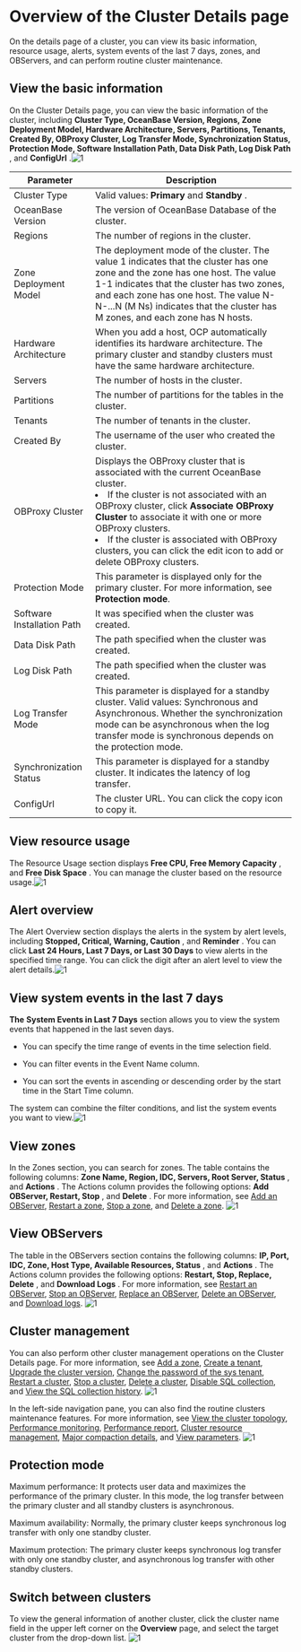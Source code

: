 Overview of the Cluster Details page
=========================================================

On the details page of a cluster, you can view its basic information, resource usage, alerts, system events of the last 7 days, zones, and OBServers, and can perform routine cluster maintenance.

**View the basic information**
---------------------------------------------------

On the Cluster Details page, you can view the basic information of the cluster, including **Cluster Type, OceanBase Version, Regions, Zone Deployment Model, Hardware Architecture, Servers, Partitions, Tenants, Created By, OBProxy Cluster, Log Transfer Mode, Synchronization Status, Protection Mode, Software Installation Path, Data Disk Path, Log Disk Path** , and **ConfigUrl** .![1](https://help-static-aliyun-doc.aliyuncs.com/assets/img/en-US/3714306461/p381836.png)


|         Parameter          |                                                                                                                                                                                                                             Description                                                                                                                                                                                                                              |
|----------------------------|----------------------------------------------------------------------------------------------------------------------------------------------------------------------------------------------------------------------------------------------------------------------------------------------------------------------------------------------------------------------------------------------------------------------------------------------------------------------|
| Cluster Type               | Valid values: **Primary** and **Standby** .                                                                                                                                                                                                                                                                                                                                                                                                                          |
| OceanBase Version          | The version of OceanBase Database of the cluster.                                                                                                                                                                                                                                                                                                                                                                                                                    |
| Regions                    | The number of regions in the cluster.                                                                                                                                                                                                                                                                                                                                                                                                                                |
| Zone Deployment Model      | The deployment mode of the cluster.  The value 1 indicates that the cluster has one zone and the zone has one host.  The value 1-1 indicates that the cluster has two zones, and each zone has one host.  The value N-N-...N (M Ns) indicates that the cluster has M zones, and each zone has N hosts.                                                                                                               |
| Hardware Architecture      | When you add a host, OCP automatically identifies its hardware architecture. The primary cluster and standby clusters must have the same hardware architecture.                                                                                                                                                                                                                                                                                                      |
| Servers                    | The number of hosts in the cluster.                                                                                                                                                                                                                                                                                                                                                                                                                                  |
| Partitions                 | The number of partitions for the tables in the cluster.                                                                                                                                                                                                                                                                                                                                                                                                              |
| Tenants                    | The number of tenants in the cluster.                                                                                                                                                                                                                                                                                                                                                                                                                                |
| Created By                 | The username of the user who created the cluster.                                                                                                                                                                                                                                                                                                                                                                                                                    |
| OBProxy Cluster            | Displays the OBProxy cluster that is associated with the current OceanBase cluster.  <li> If the cluster is not associated with an OBProxy cluster, click **Associate OBProxy Cluster** to associate it with one or more OBProxy clusters.  </li> <li> If the cluster is associated with OBProxy clusters, you can click the edit icon to add or delete OBProxy clusters. </li>   |
| Protection Mode            | This parameter is displayed only for the primary cluster. For more information, see **Protection mode**.                                                                                                                                                                                                                                                                                                                         |
| Software Installation Path | It was specified when the cluster was created.                                                                                                                                                                                                                                                                                                                                                                                                                       |
| Data Disk Path             | The path specified when the cluster was created.                                                                                                                                                                                                                                                                                                                                                                                                                     |
| Log Disk Path              | The path specified when the cluster was created.                                                                                                                                                                                                                                                                                                                                                                                                                     |
| Log Transfer Mode          | This parameter is displayed for a standby cluster. Valid values: Synchronous and Asynchronous. Whether the synchronization mode can be asynchronous when the log transfer mode is synchronous depends on the protection mode.                                                                                                                                                                                                                                        |
| Synchronization Status     | This parameter is displayed for a standby cluster. It indicates the latency of log transfer.                                                                                                                                                                                                                                                                                                                                                                         |
| ConfigUrl                  | The cluster URL. You can click the copy icon to copy it.                                                                                                                                                                                                                                                                                                                                                                                                             |



**View resource usage**
--------------------------------------------

The Resource Usage section displays **Free CPU, Free Memory Capacity** , and **Free Disk Space** . You can manage the cluster based on the resource usage.![1](https://help-static-aliyun-doc.aliyuncs.com/assets/img/en-US/3714306461/p381856.png)

**Alert overview**
---------------------------------------

The Alert Overview section displays the alerts in the system by alert levels, including **Stopped, Critical, Warning, Caution** , and **Reminder** . You can click **Last 24 Hours, Last 7 Days, or Last 30 Days** to view alerts in the specified time range. You can click the digit after an alert level to view the alert details.![1](https://help-static-aliyun-doc.aliyuncs.com/assets/img/en-US/3714306461/p381859.png)

**View system events in the last 7 days**
--------------------------------------------------------------

**The** **System Events in Last 7 Days** section allows you to view the system events that happened in the last seven days.

* You can specify the time range of events in the time selection field.



* You can filter events in the Event Name column.



* You can sort the events in ascending or descending order by the start time in the Start Time column.






The system can combine the filter conditions, and list the system events you want to view.![1](https://help-static-aliyun-doc.aliyuncs.com/assets/img/en-US/3714306461/p381848.png)

**View zones**
-----------------------------------

In the Zones section, you can search for zones. The table contains the following columns: **Zone Name, Region, IDC, Servers, Root Server, Status** , and **Actions** . The Actions column provides the following options: **Add OBServer, Restart, Stop** , and **Delete** . For more information, see [Add an OBServer](../../4.manage-clusters/3.basic-operations/8.manage-the-observer-cluster/2.add-observer.md), [Restart a zone](../../4.manage-clusters/3.basic-operations/7.manage-cluster-zones/4.restart-zone.md), [Stop a zone](../../4.manage-clusters/3.basic-operations/7.manage-cluster-zones/6.stop-zone.md), and [Delete a zone](../../4.manage-clusters/3.basic-operations/7.manage-cluster-zones/8.delete-a-zone.md). ![1](https://help-static-aliyun-doc.aliyuncs.com/assets/img/en-US/4714306461/p381850.png)

**View OBServers**
---------------------------------------

The table in the OBServers section contains the following columns: **IP, Port, IDC, Zone, Host Type, Available Resources, Status** , and **Actions** . The Actions column provides the following options: **Restart, Stop, Replace, Delete** , and **Download Logs** . For more information, see [Restart an OBServer](../../4.manage-clusters/3.basic-operations/8.manage-the-observer-cluster/4.restart-observer.md), [Stop an OBServer](../../4.manage-clusters/3.basic-operations/8.manage-the-observer-cluster/6.stop-observer.md), [Replace an OBServer](../../4.manage-clusters/3.basic-operations/8.manage-the-observer-cluster/8.replace-observer.md), [Delete an OBServer](../../4.manage-clusters/3.basic-operations/8.manage-the-observer-cluster/10.delete-observer.md), and [Download logs](../../4.manage-clusters/3.basic-operations/15.download-log.md). ![1](https://help-static-aliyun-doc.aliyuncs.com/assets/img/en-US/4714306461/p381863.png)

**Cluster management**
-------------------------------------------

You can also perform other cluster management operations on the Cluster Details page. For more information, see [Add a zone](../../4.manage-clusters/3.basic-operations/7.manage-cluster-zones/2.create-zone.md), [Create a tenant](../../4.manage-clusters/3.basic-operations/10.create-a-tenant.md), [Upgrade the cluster version](../../4.manage-clusters/3.basic-operations/12.upgrade-version.md), [Change the password of the sys tenant](../../4.manage-clusters/3.basic-operations/14.change-password.md), [Restart a cluster](../../4.manage-clusters/3.basic-operations/6.restart-a-cluster.md), [Stop a cluster](../../4.manage-clusters/3.basic-operations/5.stop-a-cluster.md), [Delete a cluster](../../4.manage-clusters/3.basic-operations/3.delete-a-cluster.md), [Disable SQL collection](../../4.manage-clusters/3.basic-operations/17.disable-sql-collection.md), and [View the SQL collection history](../../4.manage-clusters/3.basic-operations/19.view-the-sql-collection-switch-history.md). ![1](https://help-static-aliyun-doc.aliyuncs.com/assets/img/en-US/4714306461/p381860.png)

In the left-side navigation pane, you can also find the routine clusters maintenance features. For more information, see [View the cluster topology](../../4.manage-clusters/5.view-the-cluster-topology.md), [Performance monitoring](../../4.manage-clusters/9.performance-monitoring.md), [Performance report](t2070786.md#main-2070786), [Cluster resource management](../../4.manage-clusters/10.cluster-resource-management.md), [Major compaction details](../../4.manage-clusters/11.merge-management/4.merge-details.md), and [View parameters](../../4.manage-clusters/12.parameters/2.view-the-parameter-list.md). ![1](https://help-static-aliyun-doc.aliyuncs.com/assets/img/en-US/4714306461/p381868.png)

Protection mode
------------------------------------

Maximum performance: It protects user data and maximizes the performance of the primary cluster. In this mode, the log transfer between the primary cluster and all standby clusters is asynchronous.

Maximum availability: Normally, the primary cluster keeps synchronous log transfer with only one standby cluster.

Maximum protection: The primary cluster keeps synchronous log transfer with only one standby cluster, and asynchronous log transfer with other standby clusters.

Switch between clusters
--------------------------------------------

To view the general information of another cluster, click the cluster name field in the upper left corner on the **Overview** page, and select the target cluster from the drop-down list. ![1](https://help-static-aliyun-doc.aliyuncs.com/assets/img/en-US/4714306461/p381869.png)
